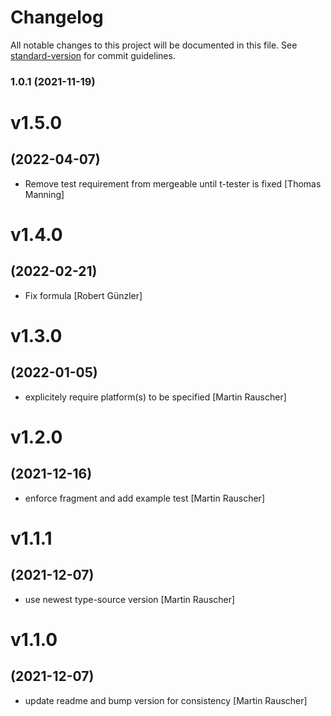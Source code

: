 # Changelog

All notable changes to this project will be documented in this file. See [standard-version](https://github.com/conventional-changelog/standard-version) for commit guidelines.

### 1.0.1 (2021-11-19)

# v1.5.0
## (2022-04-07)

* Remove test requirement from mergeable until t-tester is fixed [Thomas Manning]

# v1.4.0
## (2022-02-21)

* Fix formula [Robert Günzler]

# v1.3.0
## (2022-01-05)

* explicitely require platform(s) to be specified [Martin Rauscher]

# v1.2.0
## (2021-12-16)

* enforce fragment and add example test [Martin Rauscher]

# v1.1.1
## (2021-12-07)

* use newest type-source version [Martin Rauscher]

# v1.1.0
## (2021-12-07)

* update readme and bump version for consistency [Martin Rauscher]
